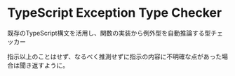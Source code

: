 # TypeScript Exception Type Checker

既存のTypeScript構文を活用し、関数の実装から例外型を自動推論する型チェッカー

指示以上のことはせず、なるべく推測せずに指示の内容に不明確な点があった場合は聞き返すように。
